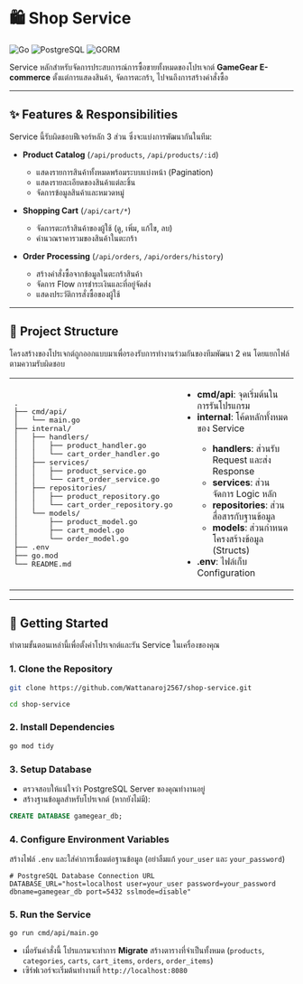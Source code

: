 # 🛍️ Shop Service

![Go](https://img.shields.io/badge/Go-1.24.6-00ADD8?style=for-the-badge\&logo=go)
![PostgreSQL](https://img.shields.io/badge/PostgreSQL-4169E1?style=for-the-badge\&logo=postgresql)
![GORM](https://img.shields.io/badge/GORM-B93527?style=for-the-badge)

Service หลักสำหรับจัดการประสบการณ์การซื้อขายทั้งหมดของโปรเจกต์ **GameGear E-commerce** ตั้งแต่การแสดงสินค้า, จัดการตะกร้า, ไปจนถึงการสร้างคำสั่งซื้อ

---

## ✨ Features & Responsibilities

Service นี้รับผิดชอบฟีเจอร์หลัก 3 ส่วน ซึ่งจะแบ่งการพัฒนากันในทีม:

* **Product Catalog** (`/api/products`, `/api/products/:id`)

  * แสดงรายการสินค้าทั้งหมดพร้อมระบบแบ่งหน้า (Pagination)
  * แสดงรายละเอียดของสินค้าแต่ละชิ้น
  * จัดการข้อมูลสินค้าและหมวดหมู่

* **Shopping Cart** (`/api/cart/*`)

  * จัดการตะกร้าสินค้าของผู้ใช้ (ดู, เพิ่ม, แก้ไข, ลบ)
  * คำนวณราคารวมของสินค้าในตะกร้า

* **Order Processing** (`/api/orders`, `/api/orders/history`)

  * สร้างคำสั่งซื้อจากข้อมูลในตะกร้าสินค้า
  * จัดการ Flow การชำระเงินและที่อยู่จัดส่ง
  * แสดงประวัติการสั่งซื้อของผู้ใช้

---

## 📂 Project Structure

โครงสร้างของโปรเจกต์ถูกออกแบบมาเพื่อรองรับการทำงานร่วมกันของทีมพัฒนา 2 คน โดยแยกไฟล์ตามความรับผิดชอบ

<table>
<tr>
<td width="50%">
<pre>
.
├── cmd/api/
│   └── main.go
├── internal/
│   ├── handlers/
│   │   ├── product_handler.go
│   │   └── cart_order_handler.go
│   ├── services/
│   │   ├── product_service.go
│   │   └── cart_order_service.go
│   ├── repositories/
│   │   ├── product_repository.go
│   │   └── cart_order_repository.go
│   └── models/
│       ├── product_model.go
│       ├── cart_model.go
│       └── order_model.go
├── .env
├── go.mod
└── README.md
</pre>
</td>
<td>
  <ul>
    <li><b>cmd/api</b>: จุดเริ่มต้นในการรันโปรแกรม</li>
    <li><b>internal</b>: โค้ดหลักทั้งหมดของ Service</li>
    <ul>
      <li><b>handlers</b>: ส่วนรับ Request และส่ง Response</li>
      <li><b>services</b>: ส่วนจัดการ Logic หลัก</li>
      <li><b>repositories</b>: ส่วนสื่อสารกับฐานข้อมูล</li>
      <li><b>models</b>: ส่วนกำหนดโครงสร้างข้อมูล (Structs)</li>
    </ul>
    <li><b>.env</b>: ไฟล์เก็บ Configuration</li>
  </ul>
</td>
</tr>
</table>

---

## 🚀 Getting Started

ทำตามขั้นตอนเหล่านี้เพื่อตั้งค่าโปรเจกต์และรัน Service ในเครื่องของคุณ

### 1. Clone the Repository

```bash
git clone https://github.com/Wattanaroj2567/shop-service.git
```
```bash
cd shop-service
```

### 2. Install Dependencies

```bash
go mod tidy
```

### 3. Setup Database

* ตรวจสอบให้แน่ใจว่า PostgreSQL Server ของคุณทำงานอยู่
* สร้างฐานข้อมูลสำหรับโปรเจกต์ (หากยังไม่มี):

```sql
CREATE DATABASE gamegear_db;
```

### 4. Configure Environment Variables

สร้างไฟล์ `.env` และใส่ค่าการเชื่อมต่อฐานข้อมูล (อย่าลืมแก้ `your_user` และ `your_password`)

```env
# PostgreSQL Database Connection URL
DATABASE_URL="host=localhost user=your_user password=your_password dbname=gamegear_db port=5432 sslmode=disable"
```

### 5. Run the Service

```bash
go run cmd/api/main.go
```

* เมื่อรันคำสั่งนี้ โปรแกรมจะทำการ **Migrate** สร้างตารางที่จำเป็นทั้งหมด (`products`, `categories`, `carts`, `cart_items`, `orders`, `order_items`)
* เซิร์ฟเวอร์จะเริ่มต้นทำงานที่ `http://localhost:8080` 
